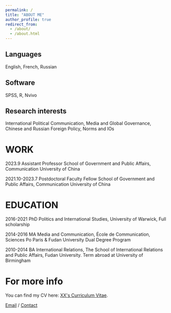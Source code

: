 ```yaml
---
permalink: /
title: "ABOUT ME"
author_profile: true
redirect_from: 
  - /about/
  - /about.html
---
```



Languages
------
English, French, Russian

Software
------
SPSS, R, Nvivo

Research interests
------
International Political Communication, Media and Global Governance, Chinese and Russian Foreign Policy, Norms and IOs

WORK
======
2023.9   Assistant Professor 
School of Government and Public Affairs, Communication University of China 

2021.10-2023.7  Postdoctoral Faculty Fellow 
School of Government and Public Affairs, Communication University of China 

EDUCATION
======
2016-2021  PhD
Politics and International Studies, University of Warwick, Full scholarship

2014-2016  MA
Media and Communication, École de Communication, Sciences Po Paris & Fudan University Dual Degree Program

2010-2014  BA
International Relations, The School of International Relations and Public Affairs, Fudan University. Term abroad at University of Birmingham

For more info
======
You can find my CV here: [XX's Curriculum Vitae](../assets/Curriculum_Vitae.pdf).

[Email](changzhang@cuc.edu.cn ) / [Contact](+86-19502140553)

